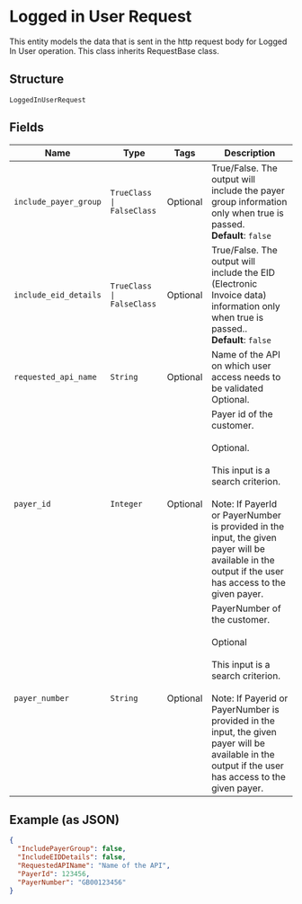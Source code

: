 
# Logged in User Request

This entity models the data that is sent in the http request body for Logged In User operation. This class inherits RequestBase class.

## Structure

`LoggedInUserRequest`

## Fields

| Name | Type | Tags | Description |
|  --- | --- | --- | --- |
| `include_payer_group` | `TrueClass \| FalseClass` | Optional | True/False. The output will include the payer group information only when true is passed.<br>**Default**: `false` |
| `include_eid_details` | `TrueClass \| FalseClass` | Optional | True/False. The output will include the EID (Electronic Invoice data) information only when true is passed..<br>**Default**: `false` |
| `requested_api_name` | `String` | Optional | Name of the API on which user access needs to be validated<br>Optional. |
| `payer_id` | `Integer` | Optional | Payer id of the customer.</br><br>Optional.</br><br>This input is a search criterion.</br><br>Note: If PayerId or PayerNumber is provided in the input, the given payer will be available in the output if the user has access to the given payer. |
| `payer_number` | `String` | Optional | PayerNumber of the customer.</br><br>Optional</br><br>This input is a search criterion.</br><br>Note: If Payerid or PayerNumber is provided in the input, the given payer will be available in the output if the user has access to the given payer. |

## Example (as JSON)

```json
{
  "IncludePayerGroup": false,
  "IncludeEIDDetails": false,
  "RequestedAPIName": "Name of the API",
  "PayerId": 123456,
  "PayerNumber": "GB00123456"
}
```

